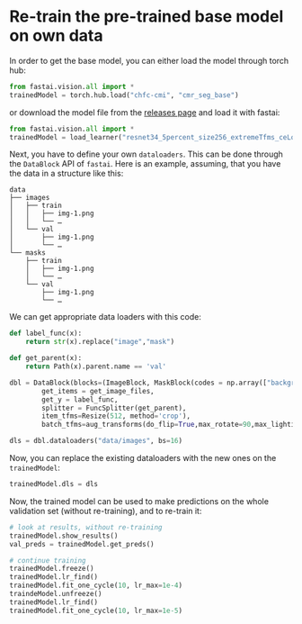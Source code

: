 # Re-train the pre-trained base model on own data

In order to get the base model, you can either load the model through torch hub:

```python
from fastai.vision.all import *
trainedModel = torch.hub.load("chfc-cmi", "cmr_seg_base")
```

or download the model file from the [releases page](https://github.com/chfc-cmi/cmr-seg-tl/releases) and load it with fastai:

```python
from fastai.vision.all import *
trainedModel = load_learner("resnet34_5percent_size256_extremeTfms_ceLoss_fastai2.pkl")
```

Next, you have to define your own `dataloaders`. This can be done through the `DataBlock` API of `fastai`. Here is an example, assuming, that you have the data in a structure like this:

```
data
├── images
│   ├── train
│   │   ├── img-1.png
│   │   └── …
│   └── val
│       ├── img-1.png
│       └── …
└── masks
    ├── train
    │   ├── img-1.png
    │   └── …
    └── val
        ├── img-1.png
        └── …

```

We can get appropriate data loaders with this code:

```python
def label_func(x):
    return str(x).replace("image","mask")

def get_parent(x):
    return Path(x).parent.name == 'val'

dbl = DataBlock(blocks=(ImageBlock, MaskBlock(codes = np.array(["background","left_ventricle","myocardium"]))),
        get_items = get_image_files,
        get_y = label_func,
        splitter = FuncSplitter(get_parent),
        item_tfms=Resize(512, method='crop'),
        batch_tfms=aug_transforms(do_flip=True,max_rotate=90,max_lighting=.4,max_zoom=1.2,size=256))

dls = dbl.dataloaders("data/images", bs=16)
```

Now, you can replace the existing dataloaders with the new ones on the `trainedModel`:

```python
trainedModel.dls = dls
```

Now, the trained model can be used to make predictions on the whole validation set (without re-training), and to re-train it:

```python
# look at results, without re-training
trainedModel.show_results()
val_preds = trainedModel.get_preds()

# continue training
trainedModel.freeze()
trainedModel.lr_find()
trainedModel.fit_one_cycle(10, lr_max=1e-4)
traindeModel.unfreeze()
trainedModel.lr_find()
trainedModel.fit_one_cycle(10, lr_max=1e-5)
```
